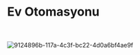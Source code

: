 # Ev Otomasyonu
<br/><br/>
![9124896b-117a-4c3f-bc22-4d0a6bf4ae9f](https://user-images.githubusercontent.com/116922039/205894187-388a2735-fd34-4836-9247-4245203558e2.jpg)
